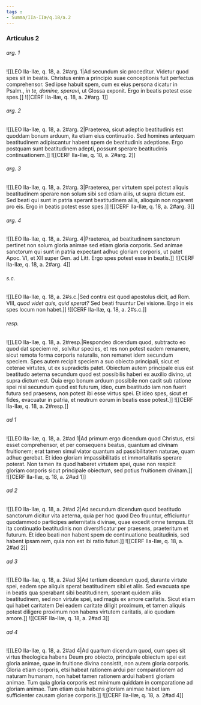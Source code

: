 ```yaml
---
tags : 
- Summa/IIa-IIæ/q.18/a.2
---
```


### Articulus 2

###### arg. 1
![[LEO IIa-IIæ, q. 18, a. 2#arg. 1|Ad secundum sic proceditur. Videtur quod spes sit in beatis. Christus enim a principio suae conceptionis fuit perfectus comprehensor. Sed ipse habuit spem, cum ex eius persona dicatur in Psalm., *in te, domine, speravi*, ut Glossa exponit. Ergo in beatis potest esse spes.]]
![[CERF IIa-IIæ, q. 18, a. 2#arg. 1]]

###### arg. 2
![[LEO IIa-IIæ, q. 18, a. 2#arg. 2|Praeterea, sicut adeptio beatitudinis est quoddam bonum arduum, ita etiam eius continuatio. Sed homines antequam beatitudinem adipiscantur habent spem de beatitudinis adeptione. Ergo postquam sunt beatitudinem adepti, possunt sperare beatitudinis continuationem.]]
![[CERF IIa-IIæ, q. 18, a. 2#arg. 2]]

###### arg. 3
![[LEO IIa-IIæ, q. 18, a. 2#arg. 3|Praeterea, per virtutem spei potest aliquis beatitudinem sperare non solum sibi sed etiam aliis, ut supra dictum est. Sed beati qui sunt in patria sperant beatitudinem aliis, alioquin non rogarent pro eis. Ergo in beatis potest esse spes.]]
![[CERF IIa-IIæ, q. 18, a. 2#arg. 3]]

###### arg. 4
![[LEO IIa-IIæ, q. 18, a. 2#arg. 4|Praeterea, ad beatitudinem sanctorum pertinet non solum gloria animae sed etiam gloria corporis. Sed animae sanctorum qui sunt in patria expectant adhuc gloriam corporis, ut patet Apoc. VI, et XII super Gen. ad Litt. Ergo spes potest esse in beatis.]]
![[CERF IIa-IIæ, q. 18, a. 2#arg. 4]]

###### s.c.
![[LEO IIa-IIæ, q. 18, a. 2#s.c.|Sed contra est quod apostolus dicit, ad Rom. VIII, *quod videt quis, quid sperat?* Sed beati fruuntur Dei visione. Ergo in eis spes locum non habet.]]
![[CERF IIa-IIæ, q. 18, a. 2#s.c.]]

###### resp.
![[LEO IIa-IIæ, q. 18, a. 2#resp.|Respondeo dicendum quod, subtracto eo quod dat speciem rei, solvitur species, et res non potest eadem remanere, sicut remota forma corporis naturalis, non remanet idem secundum speciem. Spes autem recipit speciem a suo obiecto principali, sicut et ceterae virtutes, ut ex supradictis patet. Obiectum autem principale eius est beatitudo aeterna secundum quod est possibilis haberi ex auxilio divino, ut supra dictum est. Quia ergo bonum arduum possibile non cadit sub ratione spei nisi secundum quod est futurum, ideo, cum beatitudo iam non fuerit futura sed praesens, non potest ibi esse virtus spei. Et ideo spes, sicut et fides, evacuatur in patria, et neutrum eorum in beatis esse potest.]]
![[CERF IIa-IIæ, q. 18, a. 2#resp.]]

###### ad 1
![[LEO IIa-IIæ, q. 18, a. 2#ad 1|Ad primum ergo dicendum quod Christus, etsi esset comprehensor, et per consequens beatus, quantum ad divinam fruitionem; erat tamen simul viator quantum ad passibilitatem naturae, quam adhuc gerebat. Et ideo gloriam impassibilitatis et immortalitatis sperare poterat. Non tamen ita quod haberet virtutem spei, quae non respicit gloriam corporis sicut principale obiectum, sed potius fruitionem divinam.]]
![[CERF IIa-IIæ, q. 18, a. 2#ad 1]]

###### ad 2
![[LEO IIa-IIæ, q. 18, a. 2#ad 2|Ad secundum dicendum quod beatitudo sanctorum dicitur vita aeterna, quia per hoc quod Deo fruuntur, efficiuntur quodammodo participes aeternitatis divinae, quae excedit omne tempus. Et ita continuatio beatitudinis non diversificatur per praesens, praeteritum et futurum. Et ideo beati non habent spem de continuatione beatitudinis, sed habent ipsam rem, quia non est ibi ratio futuri.]]
![[CERF IIa-IIæ, q. 18, a. 2#ad 2]]

###### ad 3
![[LEO IIa-IIæ, q. 18, a. 2#ad 3|Ad tertium dicendum quod, durante virtute spei, eadem spe aliquis sperat beatitudinem sibi et aliis. Sed evacuata spe in beatis qua sperabant sibi beatitudinem, sperant quidem aliis beatitudinem, sed non virtute spei, sed magis ex amore caritatis. Sicut etiam qui habet caritatem Dei eadem caritate diligit proximum, et tamen aliquis potest diligere proximum non habens virtutem caritatis, alio quodam amore.]]
![[CERF IIa-IIæ, q. 18, a. 2#ad 3]]

###### ad 4
![[LEO IIa-IIæ, q. 18, a. 2#ad 4|Ad quartum dicendum quod, cum spes sit virtus theologica habens Deum pro obiecto, principale obiectum spei est gloria animae, quae in fruitione divina consistit, non autem gloria corporis. Gloria etiam corporis, etsi habeat rationem ardui per comparationem ad naturam humanam, non habet tamen rationem ardui habenti gloriam animae. Tum quia gloria corporis est minimum quiddam in comparatione ad gloriam animae. Tum etiam quia habens gloriam animae habet iam sufficienter causam gloriae corporis.]]
![[CERF IIa-IIæ, q. 18, a. 2#ad 4]]

